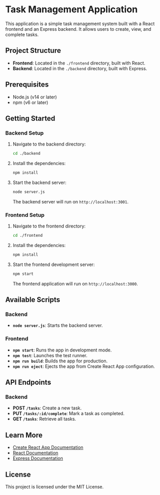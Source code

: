 # Task Management Application

This application is a simple task management system built with a React frontend and an Express backend. It allows users to create, view, and complete tasks.

## Project Structure

- **Frontend**: Located in the `./frontend` directory, built with React.
- **Backend**: Located in the `./backend` directory, built with Express.

## Prerequisites

- Node.js (v14 or later)
- npm (v6 or later)

## Getting Started

### Backend Setup

1. Navigate to the backend directory:

   ```bash
   cd ./backend
   ```

2. Install the dependencies:

   ```bash
   npm install
   ```

3. Start the backend server:

   ```bash
   node server.js
   ```

   The backend server will run on `http://localhost:3001`.

### Frontend Setup

1. Navigate to the frontend directory:

   ```bash
   cd ./frontend
   ```

2. Install the dependencies:

   ```bash
   npm install
   ```

3. Start the frontend development server:

   ```bash
   npm start
   ```

   The frontend application will run on `http://localhost:3000`.

## Available Scripts

### Backend

- **`node server.js`**: Starts the backend server.

### Frontend

- **`npm start`**: Runs the app in development mode.
- **`npm test`**: Launches the test runner.
- **`npm run build`**: Builds the app for production.
- **`npm run eject`**: Ejects the app from Create React App configuration.

## API Endpoints

### Backend

- **POST `/tasks`**: Create a new task.
- **PUT `/tasks/:id/complete`**: Mark a task as completed.
- **GET `/tasks`**: Retrieve all tasks.

## Learn More

- [Create React App Documentation](https://facebook.github.io/create-react-app/docs/getting-started)
- [React Documentation](https://reactjs.org/)
- [Express Documentation](https://expressjs.com/)

## License

This project is licensed under the MIT License.
